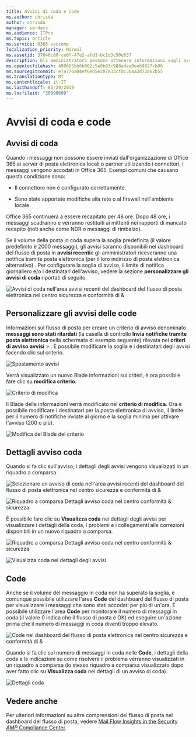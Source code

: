 ```yaml
---
title: Avvisi di coda e code
ms.author: chrisda
author: chrisda
manager: serdars
ms.audience: ITPro
ms.topic: article
ms.service: O365-seccomp
localization_priority: Normal
ms.assetid: 37640c80-ce6f-47e2-afd1-bc1d3c50e637
description: Gli amministratori possono ottenere informazioni sugli avvisi e le code in coda nel dashboard del flusso di posta nel centro sicurezza & Compliance.
ms.openlocfilehash: 490665bb6b062c5a0b93c988adea9eeb9827cb86
ms.sourcegitcommit: e7a776a04ef6ed5e287a33cfdc36aa2d72862b55
ms.translationtype: MT
ms.contentlocale: it-IT
ms.lasthandoff: 03/29/2019
ms.locfileid: "30998609"
---
```

# <a name="queue-alerts-and-queues"></a>Avvisi di coda e code

## <a name="queue-alerts"></a>Avvisi di coda

Quando i messaggi non possono essere inviati dall'organizzazione di Office 365 ai server di posta elettronica locali o partner utilizzando i connettori, i messaggi vengono accodati in Office 365. Esempi comuni che causano questa condizione sono:

- Il connettore non è configurato correttamente.

- Sono state apportate modifiche alla rete o al firewall nell'ambiente locale.

Office 365 continuerà a essere recapitato per 48 ore. Dopo 48 ore, i messaggi scadranno e verranno restituiti ai mittenti nei rapporti di mancato recapito (noti anche come NDR o messaggi di rimbalzo).

Se il volume della posta in coda supera la soglia predefinita (il valore predefinito è 2000 messaggi), gli avvisi saranno disponibili nel dashboard del flusso di posta in **avvisi recenti**e gli amministratori riceveranno una notifica tramite posta elettronica (per il loro indirizzo di posta elettronica alternativo) . Per configurare la soglia di avviso, il limite di notifica giornaliero e/o i destinatari dell'avviso, vedere la sezione **personalizzare gli avvisi di coda** riportati di seguito.

![Avvisi di coda nell'area avvisi recenti del dashboard del flusso di posta elettronica nel centro sicurezza e conformità di &](media/5fc4a51c-6118-4270-960b-c6b176ef94ae.png)

## <a name="customize-queue-alerts"></a>Personalizzare gli avvisi delle code

Informazioni sul flusso di posta per creare un criterio di avviso denominato **messaggi sono stati ritardati** (la casella di controllo **Invia notifiche tramite posta elettronica** nella schermata di esempio seguente) rilevata nei **criteri di avviso** **avvisi** \> . È possibile modificare la soglia e i destinatari degli avvisi facendo clic sul criterio.

![Spostamento avvisi](media/efb95976-9e0b-484e-a2fd-093c5bc7a40f.png)

Verrà visualizzato un nuovo Blade informazioni sui criteri, è ora possibile fare clic su **modifica criterio**.

![Criterio di modifica ](media/ed2aceae-3ee2-4849-a17e-87915987a7dd.png)

Il Blade delle informazioni verrà modificato nel **criterio di modifica**. Ora è possibile modificare i destinatari per la posta elettronica di avviso, il limite per il numero di notifiche inviate al giorno e la soglia minima per attivare l'avviso (200 o più).

![Modifica del Blade del criterio](media/c657cc74-7867-474c-b2c9-dc478449f990.png)

## <a name="queue-alert-details"></a>Dettagli avviso coda

Quando si fa clic sull'avviso, i dettagli degli avvisi vengono visualizzati in un riquadro a comparsa.

![Selezionare un avviso di coda nell'area avvisi recenti del dashboard del flusso di posta elettronica nel centro sicurezza e conformità di &](media/1f6b0e96-5b2c-41ef-9684-9d813b3fabe6.png)

![Riquadro a comparsa Dettagli avviso coda nel centro conformità & sicurezza](media/105c8fff-912f-4763-8806-2740ebdecd4b.png)

È possibile fare clic su **Visualizza coda** nei dettagli degli avvisi per visualizzare i dettagli della coda, i problemi e i collegamenti alle correzioni disponibili in un nuovo riquadro a comparsa.

![Riquadro a comparsa Dettagli avviso coda nel centro conformità & sicurezza](media/8ff60955-55ef-4f32-a966-85e02cb608d1.png)

![Visualizza coda nei dettagli degli avvisi](media/4eb088fe-5dd9-4bf4-b959-c1bb2545c515.png)

## <a name="queues"></a>Code

Anche se il volume del messaggio in coda non ha superato la soglia, è comunque possibile utilizzare l'area **Code** del dashboard del flusso di posta per visualizzare i messaggi che sono stati accodati per più di un'ora. È possibile utilizzare l'area **Code** per monitorare il numero di messaggi in coda (il valore 0 indica che il flusso di posta è OK) ed eseguire un'azione prima che il numero di messaggi in coda diventi troppo elevato.

![Code nel dashboard del flusso di posta elettronica nel centro sicurezza e conformità di &](media/0ef6e2ef-dd22-4363-9d4a-b20a00babc9f.png)

Quando si fa clic sul numero di messaggi in coda nelle **Code**, i dettagli della coda e le indicazioni su come risolvere il problema verranno visualizzati in un riquadro a comparsa (lo stesso riquadro a comparsa visualizzato dopo aver fatto clic su **Visualizza coda** nei dettagli di un avviso di coda).

![Dettagli coda](media/4eb088fe-5dd9-4bf4-b959-c1bb2545c515.png)

## <a name="see-also"></a>Vedere anche

Per ulteriori informazioni su altre comprensioni del flusso di posta nel dashboard del flusso di posta, vedere [Mail Flow Insights in the Security _AMP_ Compliance Center](mail-flow-insights.md).
